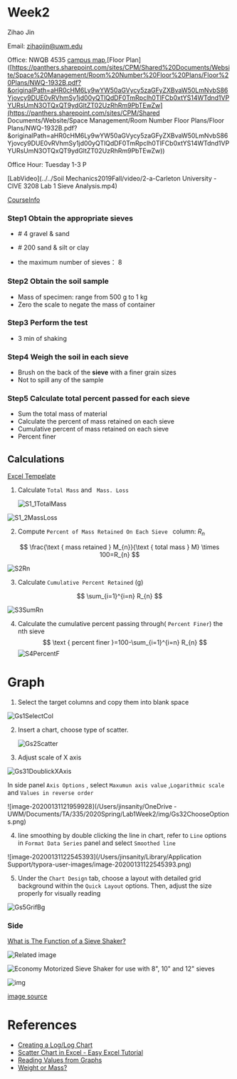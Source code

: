 # Week2

Zihao Jin

Email: zihaojin@uwm.edu	

Office: NWQB 4535 [campus map](https://uwm.edu/children/wp-content/uploads/sites/227/2016/05/CampusMap2016.pdf),[Floor Plan]([https://panthers.sharepoint.com/sites/CPM/Shared%20Documents/Website/Space%20Management/Room%20Number%20Floor%20Plans/Floor%20Plans/NWQ-1932B.pdf?&originalPath=aHR0cHM6Ly9wYW50aGVycy5zaGFyZXBvaW50LmNvbS86Yjovcy9DUE0vRVhmSy1jd00yQTlQdDF0TmRpclh0TlFCb0xtYS14WTdnd1VPYURsUmN3OTQxQT9ydGltZT02UzRhRm9PbTEwZw](https://panthers.sharepoint.com/sites/CPM/Shared Documents/Website/Space Management/Room Number Floor Plans/Floor Plans/NWQ-1932B.pdf?&originalPath=aHR0cHM6Ly9wYW50aGVycy5zaGFyZXBvaW50LmNvbS86Yjovcy9DUE0vRVhmSy1jd00yQTlQdDF0TmRpclh0TlFCb0xtYS14WTdnd1VPYURsUmN3OTQxQT9ydGltZT02UzRhRm9PbTEwZw)) 

Office Hour:  Tuesday 1-3 P

[LabVideo](../../Soil Mechanics2019Fall/video/2-a-Carleton University - CIVE 3208 Lab 1  Sieve Analysis.mp4) 

[CourseInfo](../CourseAll.png)



### Step1 Obtain the appropriate sieves

* \# 4 gravel & sand

* \# 200 sand & silt or clay
* the maximum number of sieves： 8 

### Step2 Obtain the soil sample

* Mass of specimen: range from 500 g to 1 kg
* Zero the scale to negate the mass of  container

### Step3 Perform the test

* 3 min of shaking

### Step4 Weigh the soil in each sieve

* Brush on the back of the **sieve** with a finer grain sizes
* Not to spill any of the sample 

### Step5 Calculate total percent passed for each sieve

* Sum the total mass of material 
* Calculate the percent of mass retained on each sieve
* Cumulative percent of mass retained on each sieve
* Percent finer



 



## Calculations

[Excel Tempelate](./SieveAnalysisTable_Inlab.xlsx) 

1. Calculate `Total Mass`  and ` Mass. Loss` 

   ![S1_1TotalMass](./img/S1_1TotalMass.png) 

![S1_2MassLoss](./img/S1_2MassLoss.png) 



2.  Compute `Percent of Mass Retained On Each Sieve `  column: $R_n$ 

$$
\frac{\text { mass retained } M_{n}}{\text { total mass } M} \times 100=R_{n}
$$

![S2Rn](./img/S2Rn.png)



3. Calculate `Cumulative Percent Retained` (g)

$$
\sum_{i=1}^{i=n} R_{n}
$$

![S3SumRn](./img/S3SumRn.png) 



4. Calculate the cumulative percent passing through( `Percent Finer`) the nth sieve
   $$
   \text { percent finer }=100-\sum_{i=1}^{i=n} R_{n}
   $$
   ![S4PercentF](./img/S4PercentF.png)



# Graph

1. Select the target columns and copy them into blank space

![Gs1SelectCol](./img/Gs1SelectCol.png)

2. Insert a chart, choose type of scatter.

   ![Gs2Scatter](./img/Gs2Scatter.png) 

3. Adjust scale of X axis

![Gs31DoublickXAxis](./img/Gs31DoublickXAxis.png)



In side panel `Axis Options` , select `Maxumun axis value` ,`Logarithmic scale` and `Values in reverse order` 

![image-20200131121959928](/Users/jinsanity/OneDrive - UWM/Documents/TA/335/2020Spring/Lab1Week2/img/Gs32ChooseOptions.png)



4. line smoothing by double clicking the line in chart, refer to `Line` options in `Format Data Series` panel and select `Smoothed line`  

![image-20200131122545393](/Users/jinsanity/Library/Application Support/typora-user-images/image-20200131122545393.png)



5. Under the `Chart Design` tab, choose a layout with detailed grid background within the `Quick Layout` options. Then, adjust the size properly for visually reading 

![Gs5GrifBg](./img/Gs5GrifBg.png)





###  Side  

[What is The Function of a Sieve Shaker?](https://www.cscscientific.com/csc-scientific-blog/bid/95848/What-is-The-Function-of-a-Sieve-Shaker) 

![Related image](https://5.imimg.com/data5/NP/JO/MY-92319/sieve-shaker-28hand-operated-29-for-20cm-dia-sieves-500x500.png) 

 ![Economy Motorized Sieve Shaker for use with 8", 10" and 12" sieves](https://cdn11.bigcommerce.com/s-zgzol/images/stencil/500x659/products/7847/16615/EconomyShaker_72463.1390432734.1280.1280__47930.1399475154.1280.1280__42955.1461184947.jpg?c=2&imbypass=on)



 ![img](https://lavallab.com/wp-content/uploads/2014/05/Heavy_Duty_Vibratory_Sieve_Shaker1-e1413821751449-247x296.jpg) 



[image source](https://lavallab.com/all-products/sieve-shakers-and-test-sieves/) 



# References 

* [Creating a Log/Log Chart](https://excel.tips.net/T003025_Creating_a_Log_Log_Chart)
* [Scatter Chart in Excel - Easy Excel Tutorial](https://www.excel-easy.com/examples/scatter-chart.html) 
* [Reading Values from Graphs](https://excel.tips.net/T003247_Reading_Values_from_Graphs.html) 
* [Weight or Mass?](https://www.mathsisfun.com/measure/weight-mass.html) 